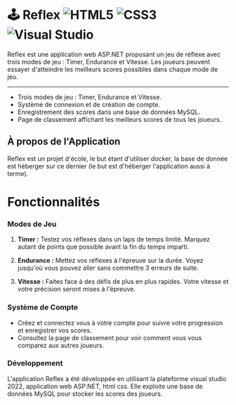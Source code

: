 # 🕹 Reflex ![HTML5](https://img.shields.io/badge/html5-%23E34F26.svg?style=for-the-badge&logo=html5&logoColor=white) ![CSS3](https://img.shields.io/badge/css3-%231572B6.svg?style=for-the-badge&logo=css3&logoColor=white) ![Visual Studio](https://img.shields.io/badge/Visual%20Studio-5C2D91.svg?style=for-the-badge&logo=visual-studio&logoColor=white)

Reflex est une application web ASP.NET proposant un jeu de réflexe avec trois modes de jeu : Timer, Endurance et Vitesse. Les joueurs peuvent essayer d'atteindre les meilleurs scores possibles dans chaque mode de jeu.

---
- Trois modes de jeu : Timer, Endurance et Vitesse.
- Système de connexion et de création de compte.
- Enregistrement des scores dans une base de données MySQL.
- Page de classement affichant les meilleurs scores de tous les joueurs.

## À propos de l'Application

Reflex est un projet d'école, le but étant d'utiliser docker, la base de donnée est héberger sur ce dernier (le but est d'héberger l'application aussi à terme).

# Fonctionnalités

### Modes de Jeu

1. **Timer :** Testez vos réflexes dans un laps de temps limité. Marquez autant de points que possible avant la fin du temps imparti.

2. **Endurance :** Mettez vos réflexes à l'épreuve sur la durée. Voyez jusqu'où vous pouvez aller sans commettre 3 erreurs de suite.

3. **Vitesse :** Faites face à des défis de plus en plus rapides. Votre vitesse et votre précision seront mises à l'épreuve.

### Système de Compte

- Créez et connectez vous à votre compte pour suivre votre progression et enregistrer vos scores.
- Consultez la page de classement pour voir comment vous vous comparez aux autres joueurs.

### Développement

L'application Reflex a été développée en utilisant la plateforme visual studio 2022, application web ASP.NET, html css. Elle exploite une base de données MySQL pour stocker les scores des joueurs.
